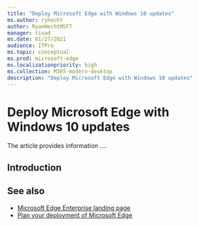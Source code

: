 ```yaml
---
title: "Deploy Microsoft Edge with Windows 10 updates"
ms.author: ryhecht
author: RyanHechtMSFT
manager: tinad
ms.date: 01/27/2021
audience: ITPro
ms.topic: conceptual
ms.prod: microsoft-edge
ms.localizationpriority: high
ms.collection: M365-modern-desktop
description: "Deploy Microsoft Edge with Windows 10 updates"
---
```


# Deploy Microsoft Edge with Windows 10 updates

The article provides information ....

## Introduction

## See also

- [Microsoft Edge Enterprise landing page](https://aka.ms/EdgeEnterprise)
- [Plan your deployment of Microsoft Edge](deploy-edge-plan-deployment.md)